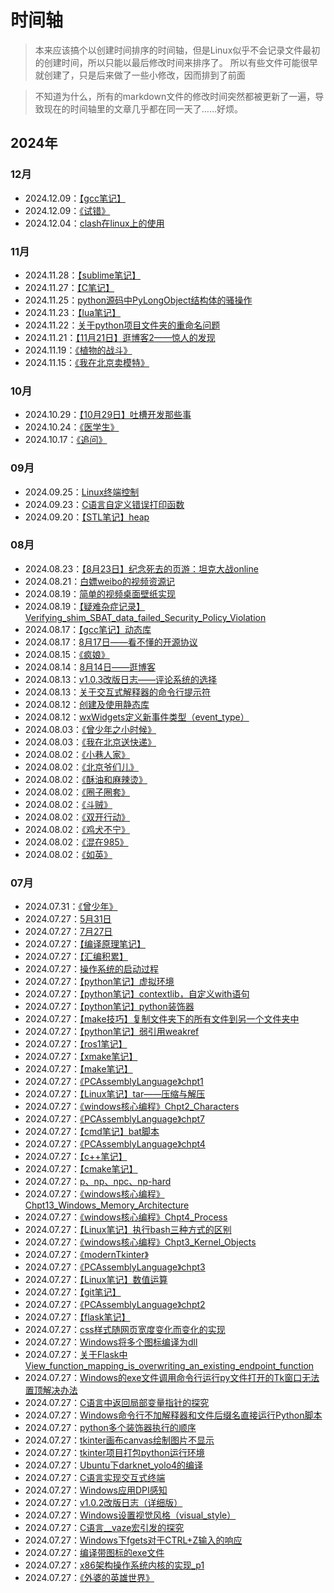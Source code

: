 # 时间轴
> 本来应该搞个以创建时间排序的时间轴，但是Linux似乎不会记录文件最初的创建时间，所以只能以最后修改时间来排序了。
所以有些文件可能很早就创建了，只是后来做了一些小修改，因而排到了前面

> 不知道为什么，所有的markdown文件的修改时间突然都被更新了一遍，导致现在的时间轴里的文章几乎都在同一天了……好烦。


## 2024年

### 12月
- 2024.12.09：[【gcc笔记】](【gcc笔记】.html)
- 2024.12.09：[《试错》](《试错》.html)
- 2024.12.04：[clash在linux上的使用](clash在linux上的使用.html)

### 11月
- 2024.11.28：[【sublime笔记】](【sublime笔记】.html)
- 2024.11.27：[【C笔记】](【C笔记】.html)
- 2024.11.25：[python源码中PyLongObject结构体的骚操作](python源码中PyLongObject结构体的骚操作.html)
- 2024.11.23：[【lua笔记】](【lua笔记】.html)
- 2024.11.22：[关于python项目文件夹的重命名问题](关于python项目文件夹的重命名问题.html)
- 2024.11.21：[【11月21日】逛博客2——惊人的发现](【11月21日】逛博客2——惊人的发现.html)
- 2024.11.19：[《植物的战斗》](《植物的战斗》.html)
- 2024.11.15：[《我在北京卖模特》](《我在北京卖模特》.html)

### 10月
- 2024.10.29：[【10月29日】吐槽开发那些事](【10月29日】吐槽开发那些事.html)
- 2024.10.24：[《医学生》](《医学生》.html)
- 2024.10.17：[《追问》](《追问》.html)

### 09月
- 2024.09.25：[Linux终端控制](Linux终端控制.html)
- 2024.09.23：[C语言自定义错误打印函数](C语言自定义错误打印函数.html)
- 2024.09.20：[【STL笔记】heap](【STL笔记】heap.html)

### 08月
- 2024.08.23：[【8月23日】纪念死去的页游：坦克大战online](【8月23日】纪念死去的页游：坦克大战online.html)
- 2024.08.21：[白嫖weibo的视频资源记](白嫖weibo的视频资源记.html)
- 2024.08.19：[简单的视频桌面壁纸实现](简单的视频桌面壁纸实现.html)
- 2024.08.19：[【疑难杂症记录】Verifying_shim_SBAT_data_failed_Security_Policy_Violation](【疑难杂症记录】Verifying_shim_SBAT_data_failed_Security_Policy_Violation.html)
- 2024.08.17：[【gcc笔记】动态库](【gcc笔记】动态库.html)
- 2024.08.17：[8月17日——看不懂的开源协议](8月17日——看不懂的开源协议.html)
- 2024.08.15：[《疯娘》](《疯娘》.html)
- 2024.08.14：[8月14日——逛博客](8月14日——逛博客.html)
- 2024.08.13：[v1.0.3改版日志——评论系统的选择](v1.0.3改版日志——评论系统的选择.html)
- 2024.08.13：[关于交互式解释器的命令行提示符](关于交互式解释器的命令行提示符.html)
- 2024.08.12：[创建及使用静态库](创建及使用静态库.html)
- 2024.08.12：[wxWidgets定义新事件类型（event_type）](wxWidgets定义新事件类型（event_type）.html)
- 2024.08.03：[《曾少年之小时候》](《曾少年之小时候》.html)
- 2024.08.03：[《我在北京送快递》](《我在北京送快递》.html)
- 2024.08.02：[《小巷人家》](《小巷人家》.html)
- 2024.08.02：[《北京爷们儿》](《北京爷们儿》.html)
- 2024.08.02：[《酥油和麻辣烫》](《酥油和麻辣烫》.html)
- 2024.08.02：[《圈子圈套》](《圈子圈套》.html)
- 2024.08.02：[《斗贼》](《斗贼》.html)
- 2024.08.02：[《双开行动》](《双开行动》.html)
- 2024.08.02：[《鸡犬不宁》](《鸡犬不宁》.html)
- 2024.08.02：[《混在985》](《混在985》.html)
- 2024.08.02：[《如英》](《如英》.html)

### 07月
- 2024.07.31：[《曾少年》](《曾少年》.html)
- 2024.07.27：[5月31日](5月31日.html)
- 2024.07.27：[7月27日](7月27日.html)
- 2024.07.27：[【编译原理笔记】](【编译原理笔记】.html)
- 2024.07.27：[【汇编积累】](【汇编积累】.html)
- 2024.07.27：[操作系统的启动过程](操作系统的启动过程.html)
- 2024.07.27：[【python笔记】虚拟环境](【python笔记】虚拟环境.html)
- 2024.07.27：[【python笔记】contextlib，自定义with语句](【python笔记】contextlib，自定义with语句.html)
- 2024.07.27：[【python笔记】python装饰器](【python笔记】python装饰器.html)
- 2024.07.27：[【make技巧】复制文件夹下的所有文件到另一个文件夹中](【make技巧】复制文件夹下的所有文件到另一个文件夹中.html)
- 2024.07.27：[【python笔记】弱引用weakref](【python笔记】弱引用weakref.html)
- 2024.07.27：[【ros1笔记】](【ros1笔记】.html)
- 2024.07.27：[【xmake笔记】](【xmake笔记】.html)
- 2024.07.27：[【make笔记】](【make笔记】.html)
- 2024.07.27：[《PCAssemblyLanguage》chpt1](《PCAssemblyLanguage》chpt1.html)
- 2024.07.27：[【Linux笔记】tar——压缩与解压](【Linux笔记】tar——压缩与解压.html)
- 2024.07.27：[《windows核心编程》Chpt2_Characters](《windows核心编程》Chpt2_Characters.html)
- 2024.07.27：[《PCAssemblyLanguage》chpt7](《PCAssemblyLanguage》chpt7.html)
- 2024.07.27：[【cmd笔记】bat脚本](【cmd笔记】bat脚本.html)
- 2024.07.27：[《PCAssemblyLanguage》chpt4](《PCAssemblyLanguage》chpt4.html)
- 2024.07.27：[【c++笔记】](【c++笔记】.html)
- 2024.07.27：[【cmake笔记】](【cmake笔记】.html)
- 2024.07.27：[p、np、npc、np-hard](p、np、npc、np-hard.html)
- 2024.07.27：[《windows核心编程》Chpt13_Windows_Memory_Architecture](《windows核心编程》Chpt13_Windows_Memory_Architecture.html)
- 2024.07.27：[《windows核心编程》Chpt4_Process](《windows核心编程》Chpt4_Process.html)
- 2024.07.27：[【Linux笔记】执行bash三种方式的区别](【Linux笔记】执行bash三种方式的区别.html)
- 2024.07.27：[《windows核心编程》Chpt3_Kernel_Objects](《windows核心编程》Chpt3_Kernel_Objects.html)
- 2024.07.27：[《modernTkinter》](《modernTkinter》.html)
- 2024.07.27：[《PCAssemblyLanguage》chpt3](《PCAssemblyLanguage》chpt3.html)
- 2024.07.27：[【Linux笔记】数值运算](【Linux笔记】数值运算.html)
- 2024.07.27：[【git笔记】](【git笔记】.html)
- 2024.07.27：[《PCAssemblyLanguage》chpt2](《PCAssemblyLanguage》chpt2.html)
- 2024.07.27：[【flask笔记】](【flask笔记】.html)
- 2024.07.27：[css样式随网页宽度变化而变化的实现](css样式随网页宽度变化而变化的实现.html)
- 2024.07.27：[Windows将多个图标编译为dll](Windows将多个图标编译为dll.html)
- 2024.07.27：[关于Flask中View_function_mapping_is_overwriting_an_existing_endpoint_function](关于Flask中View_function_mapping_is_overwriting_an_existing_endpoint_function.html)
- 2024.07.27：[Windows的exe文件调用命令行运行py文件打开的Tk窗口无法置顶解决办法](Windows的exe文件调用命令行运行py文件打开的Tk窗口无法置顶解决办法.html)
- 2024.07.27：[C语言中返回局部变量指针的探究](C语言中返回局部变量指针的探究.html)
- 2024.07.27：[Windows命令行不加解释器和文件后缀名直接运行Python脚本](Windows命令行不加解释器和文件后缀名直接运行Python脚本.html)
- 2024.07.27：[python多个装饰器执行的顺序](python多个装饰器执行的顺序.html)
- 2024.07.27：[tkinter画布canvas绘制图片不显示](tkinter画布canvas绘制图片不显示.html)
- 2024.07.27：[tkinter项目打包python运行环境](tkinter项目打包python运行环境.html)
- 2024.07.27：[Ubuntu下darknet_yolo4的编译](Ubuntu下darknet_yolo4的编译.html)
- 2024.07.27：[C语言实现交互式终端](C语言实现交互式终端.html)
- 2024.07.27：[Windows应用DPI感知](Windows应用DPI感知.html)
- 2024.07.27：[v1.0.2改版日志（详细版）](v1.0.2改版日志（详细版）.html)
- 2024.07.27：[Windows设置视觉风格（visual_style）](Windows设置视觉风格（visual_style）.html)
- 2024.07.27：[C语言__vaze宏引发的探究](C语言__vaze宏引发的探究.html)
- 2024.07.27：[Windows下fgets对于CTRL+Z输入的响应](Windows下fgets对于CTRL+Z输入的响应.html)
- 2024.07.27：[编译带图标的exe文件](编译带图标的exe文件.html)
- 2024.07.27：[x86架构操作系统内核的实现_p1](x86架构操作系统内核的实现_p1.html)
- 2024.07.27：[《外婆的英雄世界》](《外婆的英雄世界》.html)
